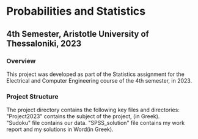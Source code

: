 # Probabilities and Statistics

## 4th Semester, Aristotle University of Thessaloniki, 2023

### Overview
This project was developed as part of the Statistics assignment for the Electrical and Computer Engineering course of the 4th semester, in 2023. 



### Project Structure
The project directory contains the following key files and directories:     
"Project2023" contains the subject of the project, (in Greek).  
"Sudoku" file contains our data.
"SPSS_solution" file contains my work report and my solutions in Word(in Greek).
